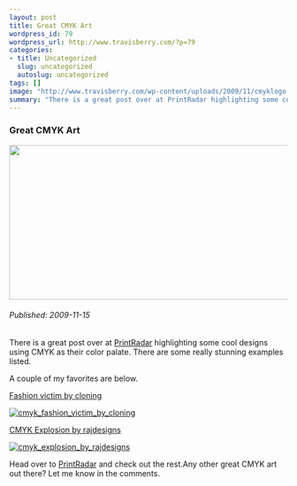 ```yaml
--- 
layout: post
title: Great CMYK Art
wordpress_id: 79
wordpress_url: http://www.travisberry.com/?p=79
categories: 
- title: Uncategorized
  slug: uncategorized
  autoslug: uncategorized
tags: []
image: "http://www.travisberry.com/wp-content/uploads/2009/11/cmyklogo.jpg"
summary: "There is a great post over at PrintRadar highlighting some cool designs using CMYK as their color palate. There are some really stunning examples listed."
---
```

<article class="post clearfix">
  <h3>Great CMYK Art</h3>
  <a href="http://wow-dg.deviantart.com/art/cmyk-back-to-basics-42258028" class="postImageLink"><img src="http://www.travisberry.com/wp-content/uploads/2009/11/cmyklogo.jpg" alt="" class="thumbnail alignleft" width=640 height=280 /></a>
  <h6>Published: 2009-11-15</h6>

There is a great post over at [PrintRadar](http://www.printradar.com/2009/11/14/21-awesome-piece-of-digital-cmyk-art/) highlighting some cool designs using CMYK as their color palate. There are some really stunning examples listed.<!--more-->

A couple of my favorites are below.
<div class="clearfix"></div>

[Fashion victim by cloning](http://cloning.deviantart.com/art/Fashion-victim-52491862)

[![cmyk_fashion_victim_by_cloning](http://www.travisberry.com/wp-content/uploads/2009/11/cmyk_fashion_victim_by_cloning.jpg "cmyk_fashion_victim_by_cloning")](http://cloning.deviantart.com/art/Fashion-victim-52491862)

[CMYK Explosion by rajdesigns](http://rajdesigns.deviantart.com/art/CMYK-Explosion-83455797)

[![cmyk_explosion_by_rajdesigns](http://www.travisberry.com/wp-content/uploads/2009/11/cmyk_explosion_by_rajdesigns.jpg "cmyk_explosion_by_rajdesigns")](http://rajdesigns.deviantart.com/art/CMYK-Explosion-83455797)

Head over to [PrintRadar](http://www.printradar.com/2009/11/14/21-awesome-piece-of-digital-cmyk-art/) and check out the rest.Any other great CMYK art out there? Let me know in the comments.
</article>